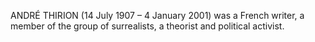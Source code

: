 ANDRÉ THIRION (14 July 1907 – 4 January 2001) was a French writer, a member of the group of surrealists, a theorist and political activist.
